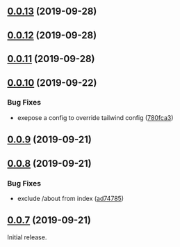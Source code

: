 ## [0.0.13](https://github.com/eunjae-lee/gatsby-theme-mdx-tailwind-blog/compare/v0.0.12...v0.0.13) (2019-09-28)



## [0.0.12](https://github.com/eunjae-lee/gatsby-theme-mdx-tailwind-blog/compare/v0.0.11...v0.0.12) (2019-09-28)



## [0.0.11](https://github.com/eunjae-lee/gatsby-theme-mdx-tailwind-blog/compare/v0.0.10...v0.0.11) (2019-09-28)



## [0.0.10](https://github.com/eunjae-lee/gatsby-theme-mdx-tailwind-blog/compare/v0.0.9...v0.0.10) (2019-09-22)


### Bug Fixes

* exepose a config to override tailwind config ([780fca3](https://github.com/eunjae-lee/gatsby-theme-mdx-tailwind-blog/commit/780fca3))



## [0.0.9](https://github.com/eunjae-lee/gatsby-theme-mdx-tailwind-blog/compare/v0.0.8...v0.0.9) (2019-09-21)



## [0.0.8](https://github.com/eunjae-lee/gatsby-theme-mdx-tailwind-blog/compare/v0.0.7...v0.0.8) (2019-09-21)


### Bug Fixes

* exclude /about from index ([ad74785](https://github.com/eunjae-lee/gatsby-theme-mdx-tailwind-blog/commit/ad74785))



## [0.0.7](https://github.com/eunjae-lee/gatsby-theme-mdx-tailwind-blog/compare/v0.0.6...v0.0.7) (2019-09-21)

Initial release.